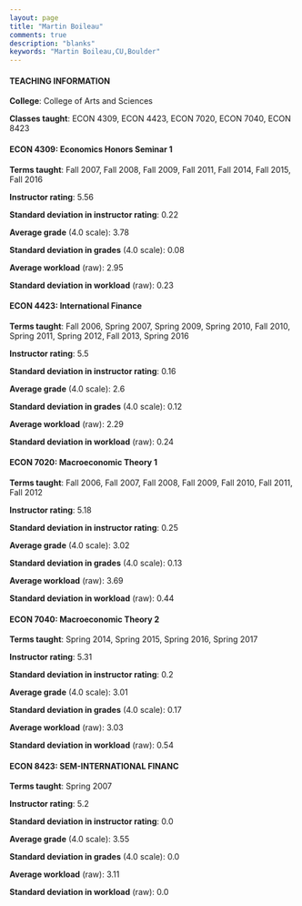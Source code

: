 ```yaml
---
layout: page
title: "Martin Boileau" 
comments: true
description: "blanks"
keywords: "Martin Boileau,CU,Boulder"
---
```

<head>
<script src="https://ajax.googleapis.com/ajax/libs/jquery/2.1.3/jquery.min.js"></script>
<script src="https://dl.dropboxusercontent.com/s/pc42nxpaw1ea4o9/highcharts.js?dl=0"></script>
<!-- <script src="../assets/js/highcharts.js"></script> -->
<style type="text/css">@font-face {
	font-family: "Bebas Neue";
	src: url(https://www.filehosting.org/file/details/544349/BebasNeue Regular.otf) format("opentype");
	}
	h1.Bebas { 
		font-family: "Bebas Neue", Verdana, Tahoma;
	}
</style>
</head>
	   
#### TEACHING INFORMATION

**College**: College of Arts and Sciences

**Classes taught**: ECON 4309, ECON 4423, ECON 7020, ECON 7040, ECON 8423

#### ECON 4309: Economics Honors Seminar 1

**Terms taught**: Fall 2007, Fall 2008, Fall 2009, Fall 2011, Fall 2014, Fall 2015, Fall 2016

**Instructor rating**: 5.56

**Standard deviation in instructor rating**: 0.22

**Average grade** (4.0 scale): 3.78

**Standard deviation in grades** (4.0 scale): 0.08

**Average workload** (raw): 2.95

**Standard deviation in workload** (raw): 0.23

#### ECON 4423: International Finance

**Terms taught**: Fall 2006, Spring 2007, Spring 2009, Spring 2010, Fall 2010, Spring 2011, Spring 2012, Fall 2013, Spring 2016

**Instructor rating**: 5.5

**Standard deviation in instructor rating**: 0.16

**Average grade** (4.0 scale): 2.6

**Standard deviation in grades** (4.0 scale): 0.12

**Average workload** (raw): 2.29

**Standard deviation in workload** (raw): 0.24

#### ECON 7020: Macroeconomic Theory 1

**Terms taught**: Fall 2006, Fall 2007, Fall 2008, Fall 2009, Fall 2010, Fall 2011, Fall 2012

**Instructor rating**: 5.18

**Standard deviation in instructor rating**: 0.25

**Average grade** (4.0 scale): 3.02

**Standard deviation in grades** (4.0 scale): 0.13

**Average workload** (raw): 3.69

**Standard deviation in workload** (raw): 0.44

#### ECON 7040: Macroeconomic Theory 2

**Terms taught**: Spring 2014, Spring 2015, Spring 2016, Spring 2017

**Instructor rating**: 5.31

**Standard deviation in instructor rating**: 0.2

**Average grade** (4.0 scale): 3.01

**Standard deviation in grades** (4.0 scale): 0.17

**Average workload** (raw): 3.03

**Standard deviation in workload** (raw): 0.54

#### ECON 8423: SEM-INTERNATIONAL FINANC

**Terms taught**: Spring 2007

**Instructor rating**: 5.2

**Standard deviation in instructor rating**: 0.0

**Average grade** (4.0 scale): 3.55

**Standard deviation in grades** (4.0 scale): 0.0

**Average workload** (raw): 3.11

**Standard deviation in workload** (raw): 0.0

